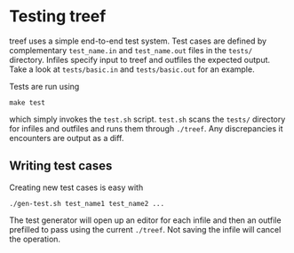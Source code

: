 # Testing treef
treef uses a simple end-to-end test system. Test cases are defined by
complementary `test_name.in` and `test_name.out` files in the `tests/`
directory. Infiles specify input to treef and outfiles the expected output. Take
a look at `tests/basic.in` and `tests/basic.out` for an example.

Tests are run using

    make test

which simply invokes the `test.sh` script. `test.sh` scans the `tests/`
directory for infiles and outfiles and runs them through `./treef`. Any
discrepancies it encounters are output as a diff.

## Writing test cases
Creating new test cases is easy with

    ./gen-test.sh test_name1 test_name2 ...

The test generator will open up an editor for each infile and then an outfile
prefilled to pass using the current `./treef`. Not saving the infile will cancel
the operation.
